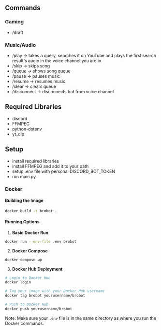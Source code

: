 ## Commands

### Gaming

- /draft

### Music/Audio

- /play -> takes a query, searches it on YouTube and plays the first search result's audio in the voice channel you are in
- /skip -> skips song
- /queue -> shows song queue
- /pause -> pauses music
- /resume -> resumes music
- /clear -> clears queue
- /disconnect -> disconnects bot from voice channel

## Required Libraries

- discord
- FFMPEG
- python-dotenv
- yt_dlp

## Setup

- install required libraries
- install FFMPEG and add it to your path
- setup .env file with personal DISCORD_BOT_TOKEN
- run main.py

### Docker

#### Building the Image

```bash
docker build -t brobot .
```

#### Running Options

1. **Basic Docker Run**

```bash
docker run --env-file .env brobot
```

2. **Docker Compose**

```bash
docker-compose up
```

3. **Docker Hub Deployment**

```bash
# Login to Docker Hub
docker login

# Tag your image with your Docker Hub username
docker tag brobot yourusername/brobot

# Push to Docker Hub
docker push yourusername/brobot
```

Note: Make sure your `.env` file is in the same directory as where you run the Docker commands.

